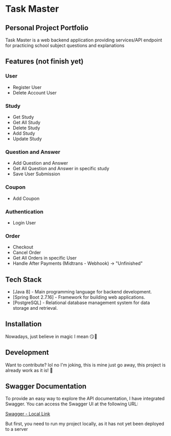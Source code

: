 # Task Master
## Personal Project Portfolio

Task Master is a web backend application providing services/API endpoint for practicing school subject questions and explanations

## Features (not finish yet)

### User
- Register User
- Delete Account User

### Study
- Get Study
- Get All Study
- Delete Study
- Add Study
- Update Study

### Question and Answer
- Add Question and Answer
- Get All Question and Answer in specific study
- Save User Submission

### Coupon
- Add Coupon

### Authentication
- Login User

### Order
- Checkout
- Cancel Order
- Get All Orders in specific User
- Handle After Payments (Midtrans - Webhook) -> "Unfinished"

  
## Tech Stack

- [Java 8] - Main programming language for backend development.
- [Spring Boot 2.7.16] - Framework for building web applications.
- [PostgreSQL] - Relational database management system for data storage and retrieval.

## Installation

Nowadays, just believe in magic I mean 😏🌠

## Development

Want to contribute? lol no I'm joking, this is mine just go away, this project is already work as it is! 🤣

## Swagger Documentation

To provide an easy way to explore the API documentation, I have integrated Swagger. You can access the Swagger UI at the following URL:

[Swagger - Local Link](http://localhost:8080/swagger-ui/index.html#/)

But first, you need to run my project locally, as it has not yet been deployed to a server

